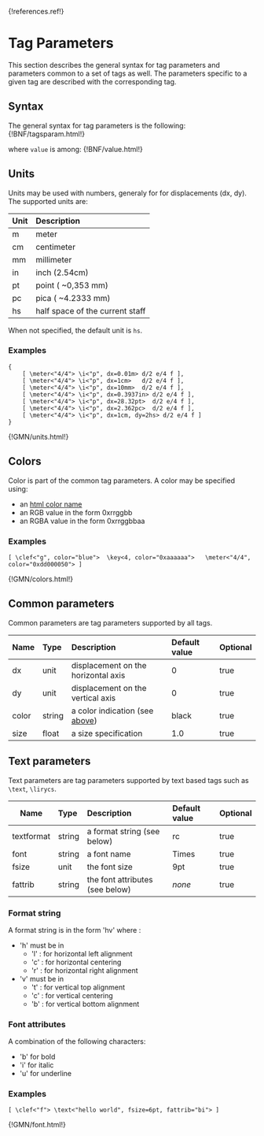 {!references.ref!}

# Tag Parameters 

This section describes the general syntax for tag parameters and parameters common to a set of tags as well.
The parameters specific to a given tag are described with the corresponding tag.

## Syntax

The general syntax for tag parameters is the following:
{!BNF/tagsparam.html!}

where `value` is among:
{!BNF/value.html!}



## Units

Units may be used with numbers, generaly for for displacements (dx, dy).   
The supported units are:

| Unit        | Description    |
| ------------- |:-------------| 
| m       | meter |
| cm      | centimeter |
| mm      | millimeter |
| in      | inch  (2.54cm)|
| pt      | point ( ~0,353 mm) |
| pc      | pica  ( ~4.2333 mm) |
| hs      | half space of the current staff |

When not specified, the default unit is `hs`.

### Examples
~~~~~~
{
	[ \meter<"4/4"> \i<"p", dx=0.01m> d/2 e/4 f ],
	[ \meter<"4/4"> \i<"p", dx=1cm>   d/2 e/4 f ],
	[ \meter<"4/4"> \i<"p", dx=10mm>  d/2 e/4 f ],
	[ \meter<"4/4"> \i<"p", dx=0.3937in> d/2 e/4 f ],
	[ \meter<"4/4"> \i<"p", dx=28.32pt>  d/2 e/4 f ],
	[ \meter<"4/4"> \i<"p", dx=2.362pc>  d/2 e/4 f ],
	[ \meter<"4/4"> \i<"p", dx=1cm, dy=2hs> d/2 e/4 f ]
}
~~~~~~
{!GMN/units.html!}


## Colors

Color is part of the common tag parameters. A color may be specified using:

- an [html color name](https://www.w3schools.com/colors/colors_names.asp)
- an RGB value in the form 0xrrggbb
- an RGBA value in the form 0xrrggbbaa
  
### Examples
~~~~~~
[ \clef<"g", color="blue"> 	\key<4, color="0xaaaaaa"> 	\meter<"4/4", color="0xdd000050"> ]
~~~~~~
{!GMN/colors.html!}



## Common parameters
Common parameters are tag parameters supported by all tags.

| Name        	| Type   | Description    | Default value  | Optional |
| ------------- |:-------| :--------------| :------------- | :--------| 
| dx       		| unit   | displacement on the horizontal axis | 0 | true |
| dy      		| unit   | displacement on the vertical axis | 0 | true |
| color      	| string | a color indication (see [above](#colors))| black | true |
| size      	| float  | a size specification | 1.0 | true |



## Text parameters

Text parameters are tag parameters supported by text based tags such as `\text`, `\lirycs`.

| Name        	| Type   | Description    | Default value  | Optional |
| ------------- |:-------| :--------------| :------------- | :--------|  
| textformat    | string | a format string (see below)  | rc | true |
| font      	| string | a font name | Times | true |
| fsize      	| unit   | the font size | 9pt | true |
| fattrib      	| string | the font attributes (see below) | *none* | true |

### Format string
A format string is in the form 'hv' where :

- 'h' must be in 
	- 'l' : for horizontal left alignment
	- 'c' : for horizontal centering
	- 'r' : for horizontal right alignment
- 'v' must be in 
	- 't' : for vertical top alignment
	- 'c' : for vertical centering
	- 'b' : for vertical bottom alignment

### Font attributes
A combination of the following characters:

- 'b' for bold 
- 'i' for italic 
- 'u' for underline 
  
### Examples
~~~~~~
[ \clef<"f"> \text<"hello world", fsize=6pt, fattrib="bi"> ]
~~~~~~
{!GMN/font.html!}



